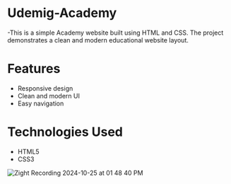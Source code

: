 # Udemig-Academy

-This is a simple Academy website built using  HTML and  CSS. The project demonstrates a clean and modern educational website layout.

# Features

- Responsive design
- Clean and modern UI
- Easy navigation

# Technologies Used

- HTML5
- CSS3

![Zight Recording 2024-10-25 at 01 48 40 PM](https://github.com/user-attachments/assets/cb76ad01-e30f-4c2d-a07b-b2fa7d01495c)

